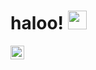 # haloo! <img src="https://raw.githubusercontent.com/MartinHeinz/MartinHeinz/master/wave.gif" width="30px">

<a href="https://www.linkedin.com/in/althaaf-ridha-muhammad-zaydaan-batubara-607223180/">
  <img align="left" alt="Althaaf Ridha LinkedIn" width="22px" src="https://raw.githubusercontent.com/peterthehan/peterthehan/master/assets/linkedin.svg" />
</a>

<!--
**althaafridha/althaafridha** is a ✨ _special_ ✨ repository because its `README.md` (this file) appears on your GitHub profile.
-->

<br>
<br>

